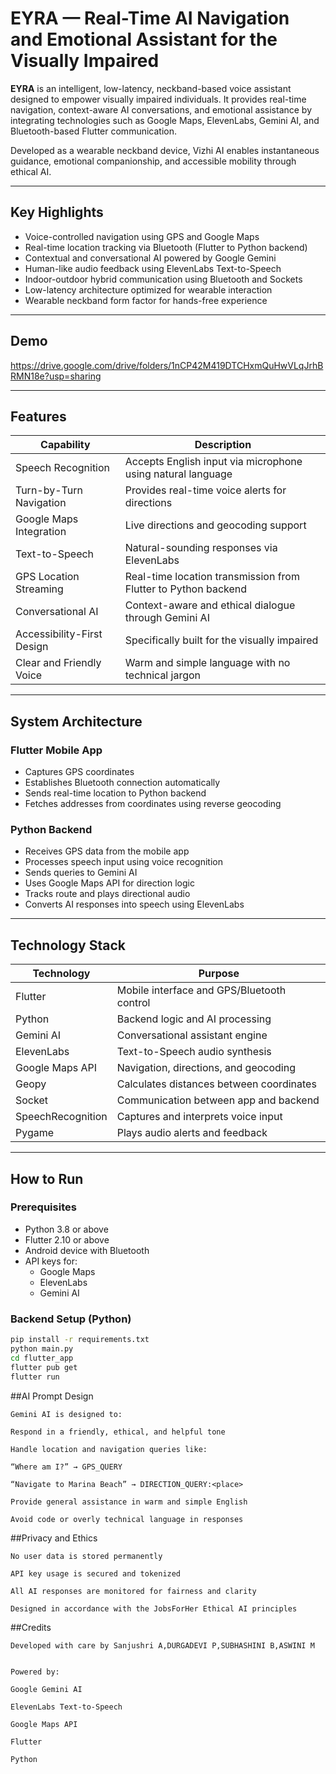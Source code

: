 # EYRA  — Real-Time AI Navigation and Emotional Assistant for the Visually Impaired

**EYRA** is an intelligent, low-latency, neckband-based voice assistant designed to empower visually impaired individuals. It provides real-time navigation, context-aware AI conversations, and emotional assistance by integrating technologies such as Google Maps, ElevenLabs, Gemini AI, and Bluetooth-based Flutter communication.

Developed as a wearable neckband device, Vizhi AI enables instantaneous guidance, emotional companionship, and accessible mobility through ethical AI.

---

## Key Highlights

- Voice-controlled navigation using GPS and Google Maps  
- Real-time location tracking via Bluetooth (Flutter to Python backend)  
- Contextual and conversational AI powered by Google Gemini  
- Human-like audio feedback using ElevenLabs Text-to-Speech  
- Indoor-outdoor hybrid communication using Bluetooth and Sockets  
- Low-latency architecture optimized for wearable interaction  
- Wearable neckband form factor for hands-free experience  

---

## Demo

https://drive.google.com/drive/folders/1nCP42M419DTCHxmQuHwVLqJrhBRMN18e?usp=sharing

---

## Features

| Capability                  | Description                                                       |
|----------------------------|-------------------------------------------------------------------|
| Speech Recognition         | Accepts English input via microphone using natural language       |
| Turn-by-Turn Navigation    | Provides real-time voice alerts for directions                    |
| Google Maps Integration    | Live directions and geocoding support                             |
| Text-to-Speech             | Natural-sounding responses via ElevenLabs                         |
| GPS Location Streaming     | Real-time location transmission from Flutter to Python backend    |
| Conversational AI          | Context-aware and ethical dialogue through Gemini AI              |
| Accessibility-First Design | Specifically built for the visually impaired                     |
| Clear and Friendly Voice   | Warm and simple language with no technical jargon                 |

---

## System Architecture

### Flutter Mobile App
- Captures GPS coordinates
- Establishes Bluetooth connection automatically
- Sends real-time location to Python backend
- Fetches addresses from coordinates using reverse geocoding

### Python Backend
- Receives GPS data from the mobile app
- Processes speech input using voice recognition
- Sends queries to Gemini AI
- Uses Google Maps API for direction logic
- Tracks route and plays directional audio
- Converts AI responses into speech using ElevenLabs

---

## Technology Stack

| Technology        | Purpose                                             |
|-------------------|-----------------------------------------------------|
| Flutter            | Mobile interface and GPS/Bluetooth control         |
| Python             | Backend logic and AI processing                    |
| Gemini AI          | Conversational assistant engine                    |
| ElevenLabs         | Text-to-Speech audio synthesis                     |
| Google Maps API    | Navigation, directions, and geocoding              |
| Geopy              | Calculates distances between coordinates           |
| Socket             | Communication between app and backend              |
| SpeechRecognition  | Captures and interprets voice input                |
| Pygame             | Plays audio alerts and feedback                    |

---

## How to Run

### Prerequisites

- Python 3.8 or above  
- Flutter 2.10 or above  
- Android device with Bluetooth  
- API keys for:  
  - Google Maps  
  - ElevenLabs  
  - Gemini AI  

### Backend Setup (Python)

```bash
pip install -r requirements.txt
python main.py
cd flutter_app
flutter pub get
flutter run
```
##AI Prompt Design
```
Gemini AI is designed to:

Respond in a friendly, ethical, and helpful tone

Handle location and navigation queries like:

“Where am I?” → GPS_QUERY

“Navigate to Marina Beach” → DIRECTION_QUERY:<place>

Provide general assistance in warm and simple English

Avoid code or overly technical language in responses
```
##Privacy and Ethics
```
No user data is stored permanently

API key usage is secured and tokenized

All AI responses are monitored for fairness and clarity

Designed in accordance with the JobsForHer Ethical AI principles
```
##Credits
```
Developed with care by Sanjushri A,DURGADEVI P,SUBHASHINI B,ASWINI M 


Powered by:

Google Gemini AI

ElevenLabs Text-to-Speech

Google Maps API

Flutter

Python
```

